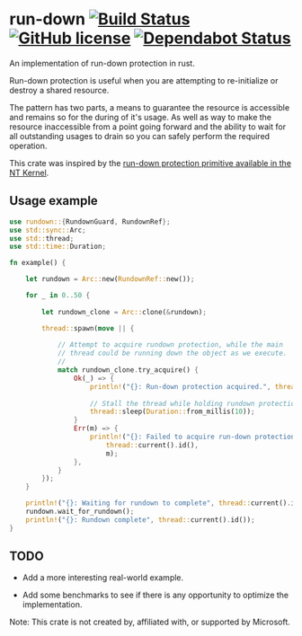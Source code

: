 # run-down [![Build Status][travis-ci-img]][travis-ci] [![GitHub license][license-img]][license] [![Dependabot Status][dependabot-img]][dependabot]

An implementation of run-down protection in rust.

Run-down protection is useful when you are attempting to re-initialize or destroy a shared resource.

The pattern has two parts, a means to guarantee the resource is accessible and remains so for
the during of it's usage. As well as way to make the resource inaccessible from a point going forward
and the ability to wait for all outstanding usages to drain so you can safely perform the required operation. 

This crate was inspired by the [run-down protection primitive available in the NT Kernel][nt-run-down-docs]. 

## Usage example


````rust
use rundown::{RundownGuard, RundownRef};
use std::sync::Arc;
use std::thread;
use std::time::Duration;

fn example() {

    let rundown = Arc::new(RundownRef::new());

    for _ in 0..50 {
    
        let rundown_clone = Arc::clone(&rundown);

        thread::spawn(move || {
        
            // Attempt to acquire rundown protection, while the main
            // thread could be running down the object as we execute.
            // 
            match rundown_clone.try_acquire() {
                Ok(_) => {
                    println!("{}: Run-down protection acquired.", thread::current().id());
                    
                    // Stall the thread while holding rundown protection.
                    thread::sleep(Duration::from_millis(10)); 
                }
                Err(m) => {
                    println!("{}: Failed to acquire run-down protection - {}",
                        thread::current().id(),
                        m);
                },
            }
        });
    }

    println!("{}: Waiting for rundown to complete", thread::current().id());
    rundown.wait_for_rundown();
    println!("{}: Rundown complete", thread::current().id());
}
````

## TODO

 - Add a more interesting real-world example.

 - Add some benchmarks to see if there is any opportunity to optimize the implementation.

Note: This crate is not created by, affiliated with, or supported by Microsoft.




<!-- Markdown References -->
[travis-ci]: https://travis-ci.org/bgianfo/rundown
[travis-ci-img]: https://travis-ci.org/bgianfo/rundown.svg?branch=master

[license]:https://github.com/bgianfo/rundown/blob/master/LICENSE
[license-img]: https://img.shields.io/github/license/bgianfo/rundown.svg

[dependabot]: https://dependabot.com
[dependabot-img]: https://api.dependabot.com/badges/status?host=github&repo=bgianfo/rundown

[nt-run-down-docs]: https://docs.microsoft.com/en-us/windows-hardware/drivers/kernel/run-down-protection
